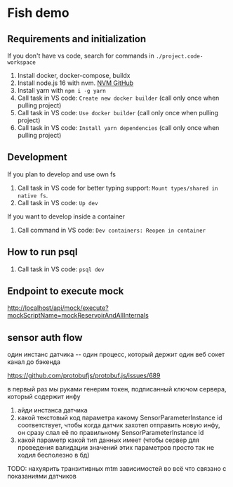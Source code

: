 # Fish demo

## Requirements and initialization

If you don't have vs code, search for commands in `./project.code-workspace`

1. Install docker, docker-compose, buildx
2. Install node.js 16 with nvm. [NVM GitHub](https://github.com/nvm-sh/nvm)
3. Install yarn with `npm i -g yarn`
4. Call task in VS code: `Create new docker builder` (call only once when pulling project)
5. Call task in VS code: `Use docker builder` (call only once when pulling project)
6. Call task in VS code: `Install yarn dependencies` (call only once when pulling project)

## Development

If you plan to develop and use own fs

1. Call task in VS code for better typing support: `Mount types/shared in native fs`.
2. Call task in VS code: `Up dev`

If you want to develop inside a container

1. Call command in VS code: `Dev containers: Reopen in container`

## How to run psql

1. Call task in VS code: `psql dev`

## Endpoint to execute mock

<http://localhost/api/mock/execute?mockScriptName=mockReservoirAndAllInternals>

## sensor auth flow

один инстанс датчика -- один процесс, который держит один веб сокет канал до бэкенда

https://github.com/protobufjs/protobuf.js/issues/689

в первый раз мы руками генерим токен, подписанный ключом сервера, который содержит инфу
1. айди инстанса датчика
2. какой текстовый код параметра какому SensorParameterInstance id соответствует, чтобы когда датчик захотел отправить новую инфу, он сразу слал её по правильному SensorParameterInstance id
3. какой параметр какой тип данных имеет (чтобы сервер для проведения валидации значений этих параметров просто так не ходил бесполезно в бд)


TODO: нахуярить транзитивных mtm зависимостей во всё что связано с показаниями датчиков
